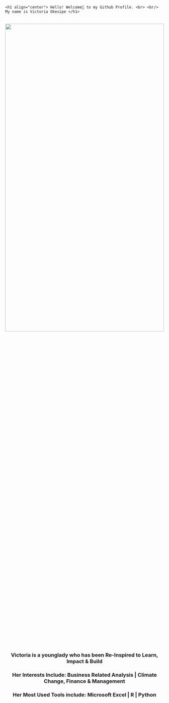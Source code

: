 <!DOCTYPE HTML>
<html>
<head>
  <meta charset="utf-8">
  <meta name="viewport" content="width=device-width, initial-scale=1.0"> 
  </head>
 
<body> 
  
    <h1 align="center"> Hello! Welcome🤝 to my Github Profile. <br> <br/> My name is Victoria Okesipe </h1>
  
   <br>                 
  <div >
      <img src="github_victoria_okesipe.JPG" width="100%" height="50%" >
  </div>
 <br/>


  <h3 align="center"> Victoria is a younglady who has been Re-Inspired to Learn, Impact & Build </h3>

  <h3 align="center"> Her Interests Include: Business Related Analysis | Climate Change, Finance & Management </h3>
  
  <h3 align="center"> Her Most Used Tools include: Microsoft Excel | R | Python </h3>
 
 
  
    
    
</body>
</html>
